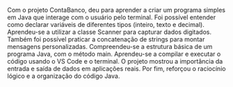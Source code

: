 Com o projeto ContaBanco, deu para aprender a criar um programa simples em Java que interage com o usuário pelo terminal.
Foi possível entender como declarar variáveis de diferentes tipos (inteiro, texto e decimal).
Aprendeu-se a utilizar a classe Scanner para capturar dados digitados.
Também foi possível praticar a concatenação de strings para montar mensagens personalizadas.
Compreendeu-se a estrutura básica de um programa Java, com o método main.
Aprendeu-se a compilar e executar o código usando o VS Code e o terminal.
O projeto mostrou a importância da entrada e saída de dados em aplicações reais.
Por fim, reforçou o raciocínio lógico e a organização do código Java.
